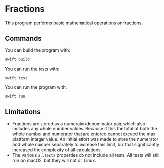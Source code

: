 # Fractions

This program performs basic mathematical operations on fractions.

## Commands

You can build the program with:

``` bash
swift build
```

You can run the tests with:

``` bash
swift test
```

You can run the program with:

``` bash
swift run
```

## Limitations

* Fractions are stored as a numerator/denominator pair, which also includes any
  whole number values. Because if this the total of both the whole number and
  numerator that are entered cannot exceed the max platform integer value. An
  initial effort was made to store the numerator and whole number separately to
  increase this limit, but that significantly increased the complexity of all
  calculations.
* The various `allTests` properties do not include all tests. All tests will
  still run on macOS, but they will not on Linux.
